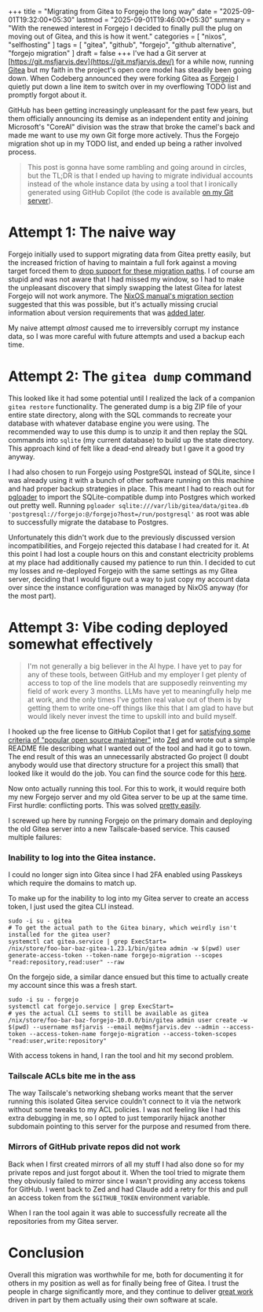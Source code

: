 +++
title = "Migrating from Gitea to Forgejo the long way"
date = "2025-09-01T19:32:00+05:30"
lastmod = "2025-09-01T19:46:00+05:30"
summary = "With the renewed interest in Forgejo I decided to finally pull the plug on moving out of Gitea, and this is how it went."
categories = [ "nixos", "selfhosting" ]
tags = [ "gitea", "github", "forgejo", "github alternative", "forgejo migration" ]
draft = false
+++
I've had a Git server at [https://git.msfjarvis.dev](https://git.msfjarvis.dev/) for a while now, running [Gitea](https://about.gitea.com/) but my faith in the project's open core model has steadily been going down. When Codeberg announced they were forking Gitea as [Forgejo](https://forgejo.org) I quietly put down a line item to switch over in my overflowing TODO list and promptly forgot about it.

GitHub has been getting increasingly unpleasant for the past few years, but them officially announcing its demise as an independent entity and joining Microsoft's "CoreAI" division was the straw that broke the camel's back and made me want to use my own Git forge more actively. Thus the Forgejo migration shot up in my TODO list, and ended up being a rather involved process.

> This post is gonna have some rambling and going around in circles, but the TL;DR  is that I ended up having to migrate individual accounts instead of the whole instance data by using a tool that I ironically generated using GitHub Copilot (the code is available [on my Git server](https://git.msfjarvis.dev/msfjarvis/acceptable-vibes/src/branch/main/gitea-forgejo-migrator)).

# Attempt 1: The naive way

Forgejo initially used to support migrating data from Gitea pretty easily, but the increased friction of having to maintain a full fork against a moving target forced them to [drop support for these migration paths](https://forgejo.org/2024-12-gitea-compatibility/). I of course am stupid and was not aware that I had missed my window, so I had to make the unpleasant discovery that simply swapping the latest Gitea for latest Forgejo will not work anymore. The [NixOS manual's migration section](https://nixos.org/manual/nixos/stable/#module-forgejo-migration-gitea) suggested that this was possible, but it's actually missing crucial information about version requirements that was [added later](https://github.com/NixOS/nixpkgs/commit/91947bb68e8184eba4c14476a6a14873f15e9ed4).

My naive attempt _almost_ caused me to irreversibly corrupt my instance data, so I was more careful with future attempts and used a backup each time.

# Attempt 2: The `gitea dump` command

This looked like it had some potential until I realized the lack of a companion `gitea restore` functionality. The generated dump is a big ZIP file of your entire state directory, along with the SQL commands to recreate your database with whatever database engine you were using. The recommended way to use this dump is to unzip it and then replay the SQL commands into `sqlite` (my current database) to build up the state directory. This approach kind of felt like a dead-end already but I gave it a good try anyway.

I had also chosen to run Forgejo using PostgreSQL instead of SQLite, since I was already using it with a bunch of other software running on this machine and had proper backup strategies in place. This meant I had to reach out for [pgloader](https://pgloader.readthedocs.io/en/latest/) to import the SQLite-compatible dump into Postgres which worked out pretty well. Running `pgloader sqlite:///var/lib/gitea/data/gitea.db 'postgresql://forgejo:@/forgejo?host=/run/postgresql'` as root was able to successfully migrate the database to Postgres.

Unfortunately this didn't work due to the previously discussed version incompatibilities, and Forgejo rejected this database I had created for it. At this point I had lost a couple hours on this and constant electricity problems at my place had additionally caused my patience to run thin. I decided to cut my losses and re-deployed Forgejo with the same settings as my Gitea server, deciding that I would figure out a way to just copy my account data over since the instance configuration was managed by NixOS anyway (for the most part).

# Attempt 3: Vibe coding deployed somewhat effectively

> I'm not generally a big believer in the AI hype. I have yet to pay for any of these tools, between GitHub and my employer I get plenty of access to top of the line models that are supposedly reinventing my field of work every 3 months. LLMs have yet to meaningfully help me at work, and the only times I've gotten  real value out of them is by getting them to write one-off things like this that I am glad to have but would likely never invest the time to upskill into and build myself.

I hooked up the free license to GitHub Copilot that I get for [satisfying some criteria of "popular open source maintainer"](https://docs.github.com/en/copilot/get-started/plans) into [Zed](https://zed.dev) and wrote out a simple README file describing what I wanted out of the tool and had it go to town. The end result of this was an unnecessarily abstracted Go project (I doubt anybody would use that directory structure for a project this small) that looked like it would do the job. You can find the source code for this [here](https://git.msfjarvis.dev/msfjarvis/acceptable-vibes/src/branch/main/gitea-forgejo-migrator).

Now onto actually running this tool. For this to work, it would require both my new Forgejo server and my old Gitea server to be up at the same time. First hurdle: conflicting ports. This was solved [pretty easily](https://git.msfjarvis.dev/msfjarvis/dotfiles/commit/9a8cdd36cdf3f0b93834c86112fd113634985587).

I screwed up here by running Forgejo on the primary domain and deploying the old Gitea server into a new Tailscale-based service. This caused multiple failures:

### Inability to log into the Gitea instance.

I could no longer sign into Gitea since I had 2FA enabled using Passkeys which require the domains to match up.

To make up for the inability to log into my Gitea server to create an access token, I just used the gitea CLI instead.

```
sudo -i su - gitea
# To get the actual path to the Gitea binary, which weirdly isn't installed for the gitea user?
systemctl cat gitea.service | grep ExecStart=
/nix/store/foo-bar-baz-gitea-1.23.1/bin/gitea admin -w $(pwd) user generate-access-token --token-name forgejo-migration --scopes "read:repository,read:user" --raw
```

On the forgejo side, a similar dance ensued but this time to actually create my account since this was a fresh start.

```
sudo -i su - forgejo
systemctl cat forgejo.service | grep ExecStart=
# yes the actual CLI seems to still be available as gitea
/nix/store/foo-bar-baz-forgejo-10.0.0/bin/gitea admin user create -w $(pwd) --username msfjarvis --email me@msfjarvis.dev --admin --access-token --access-token-name forgejo-migration --access-token-scopes "read:user,write:repository"
```

With access tokens in hand, I ran the tool and hit my second problem.

### Tailscale ACLs bite me in the ass

The way Tailscale's networking shebang works meant that the server running this isolated Gitea service couldn't connect to it via the network without some tweaks to my ACL policies. I was not feeling like I had this extra debugging in me, so I opted to just temporarily hijack another subdomain pointing to this server for the purpose and resumed from there.

### Mirrors of GitHub private repos did not work

Back when I first created mirrors of all my stuff I had also done so for my private repos and just forgot about it. When the tool tried to migrate them they obviously failed to mirror since I wasn't providing any access tokens for GitHub. I went back to Zed and had Claude add a retry for this and pull an access token from the `$GITHUB_TOKEN` environment variable.

When I ran the tool again it was able to successfully recreate all the repositories from my Gitea server.

# Conclusion

Overall this migration was worthwhile for me, both for documenting it for others in my position as well as for finally being free of Gitea. I trust the people in charge significantly more, and they continue to deliver [great work](https://forgejo.org/2025-07-release-v12-0/) driven in part by them actually using their own software at scale.
